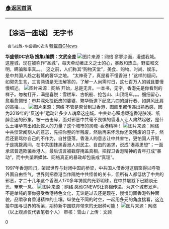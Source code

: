 ###  [:house:返回首頁](https://github.com/ourhimalayas/txt)
---

## 【涂话一座城】 无字书
` 喜马拉雅-华盛顿DC农场` [轉載自GNews](https://gnews.org/zh-hans/1112327/)

**华盛顿DC农场 搜集\编撰：文武全差**
![]()![](https://gnews.org/wp-content/uploads/2021/04/7-10.jpg)图片来源：网络
寥寥涂画，漫述我城。
这座城，现在被称作“圣城”，每天牵动著正义之士的心，暴政和热血，野蛮和文明，瞒骗和率真。。。
这之前，人们称其“购物天堂”，美食、购物、时尚、娱乐，是中共国人趋之若鹜的奢华之地。
“太神奇了，真是看不懂香港！”这样的疑问，如郭先生言，三言两语是无法解答的，了解一人尚需时日，这七百万人的城且要慢慢细述。
![]()![](https://gnews.org/wp-content/uploads/2021/04/1-14-156.jpg)图片来源：网络
开始，总是无言。一本书，无字，香港先是你看到的样子。匆匆打开，满是喜悦：雪糕车、古帆船、抢包山、山顶缆车。。。细细留心，愈看愈惆怅：市井深处捡纸皮的婆婆、繁华街道下纪念六四的游行者、如屏风比肩的高楼。。。
![]()![](https://gnews.org/wp-content/uploads/2021/04/2-47.jpg)图片来源：网络
不管是否曾到过香港，图画里都传递出熟悉感，因为2019年的“反送中”运动让多少人魂牵这座城。中共处心积虑塑造香港肤浅、纸醉金迷的形象，被一击击碎，面对邪恶中共毫不畏惧的香港人让人肃然起敬，是什么土壤孕育出如此惊人的力量？这个城市的灵魂–香港精神！
![]()![](https://gnews.org/wp-content/uploads/2021/04/8-7.jpg)图片来源：网络
中共惯常阉割人的意志，先把你整的半残废，然后再来怀念你还没残废的日子，然后还要骂你自己的不作为，自甘堕落。香港人的意志让中共害怕，更怕国人开智，于是挑拨离间，在中共国抹黑香港人对民主、自由的追求，说成“港毒思想”；一面承诺普选欺骗香港人，最后谎言被戳穿掩盖真相，把捍卫香港精神的青年打成“暴动”，而中共垄断媒体、网络真正的暴政却包装成“真理”。

1997年香港回归，架起世界与封闭中国的桥梁，中共国人借香港这扇窗得以呼吸外面自由空气，世界则把香港当作隔绝中共怪兽的关卡，但所有人都低估了中共的邪恶，才二十几年这个香港人170多年铸就的光彩明珠，在中共屠戮下已黯淡无光、奄奄一息。
![]()![](https://gnews.org/wp-content/uploads/2021/04/4-20.jpg)图片来源：网络
感动GNEWS让真相传递，为这个城市发声，不是单纯的带你感受香港特色文化，无论是过去还是现在，慢慢勾画香港各种面貌，品嚼孕育香港精神的土壤。纵使在不同的时空，一起用多元的角度揣看，这连接中国与世界的桥梁，期待新中国联邦带来的无限种可能！
![]()![](https://gnews.org/wp-content/uploads/2021/04/5-1-10.jpg)图片来源：网络
（以上观点仅代表笔者个人）
审核：雪山 / 上传：文顾

0
